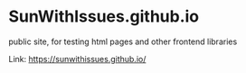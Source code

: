 # SunWithIssues.github.io
public site, for testing html pages and other frontend libraries

Link: https://sunwithissues.github.io/
